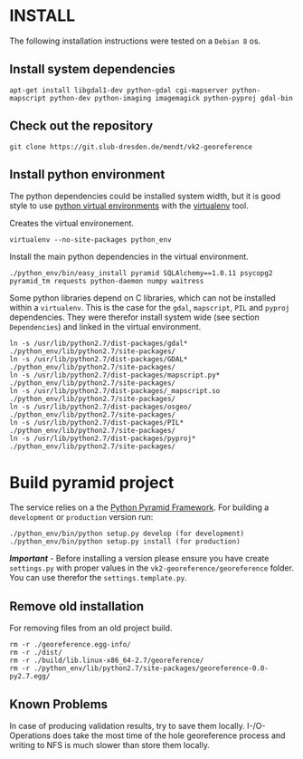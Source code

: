 # INSTALL  

The following installation instructions were tested on a `Debian 8` os.

## Install system dependencies

	apt-get install libgdal1-dev python-gdal cgi-mapserver python-mapscript python-dev python-imaging imagemagick python-pyproj gdal-bin
	
## Check out the repository

	git clone https://git.slub-dresden.de/mendt/vk2-georeference
	
## Install python environment	
	
The python dependencies could be installed system width, but it is good style to use [python virtual environments](http://docs.python-guide.org/en/latest/dev/virtualenvs/) with the [virtualenv](https://virtualenv.pypa.io/en/latest/) tool.

Creates the virtual environement.

	virtualenv --no-site-packages python_env

Install the main python dependencies in the virtual environment.
	
	./python_env/bin/easy_install pyramid SQLAlchemy==1.0.11 psycopg2 pyramid_tm requests python-daemon numpy waitress 
		
Some python libraries depend on C libraries, which can not be installed within a `virtualenv`. This is the case for the `gdal`, `mapscript`, `PIL` and `pyproj` dependencies. They were therefor install system wide (see section `Dependencies`) and linked in the virtual environment.

    ln -s /usr/lib/python2.7/dist-packages/gdal* ./python_env/lib/python2.7/site-packages/ 
	ln -s /usr/lib/python2.7/dist-packages/GDAL* ./python_env/lib/python2.7/site-packages/
	ln -s /usr/lib/python2.7/dist-packages/mapscript.py* ./python_env/lib/python2.7/site-packages/ 
	ln -s /usr/lib/python2.7/dist-packages/_mapscript.so ./python_env/lib/python2.7/site-packages/ 
	ln -s /usr/lib/python2.7/dist-packages/osgeo/ ./python_env/lib/python2.7/site-packages/ 
	ln -s /usr/lib/python2.7/dist-packages/PIL* ./python_env/lib/python2.7/site-packages/
	ln -s /usr/lib/python2.7/dist-packages/pyproj* ./python_env/lib/python2.7/site-packages/
	
# Build pyramid project

The service relies on a the [Python Pyramid Framework](http://www.pylonsproject.org/). For building a `development` or `production` version run:

	./python_env/bin/python setup.py develop (for development)
	./python_env/bin/python setup.py install (for production)
	
***Important*** - Before installing a version please ensure you have create `settings.py` with proper values in the `vk2-georeference/georeference` folder. You can use therefor the `settings.template.py`.

## Remove old installation

For removing files from an old project build.

	rm -r ./georeference.egg-info/
	rm -r ./dist/
	rm -r ./build/lib.linux-x86_64-2.7/georeference/
	rm -r ./python_env/lib/python2.7/site-packages/georeference-0.0-py2.7.egg/

## Known Problems

In case of producing validation results, try to save them locally. I-/O-Operations does take the most time of the hole georeference process and writing to NFS is much slower than store them locally.

